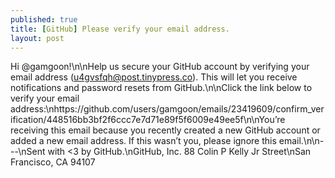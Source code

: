 ```yaml
---
published: true
title: [GitHub] Please verify your email address.
layout: post
---
```

Hi @gamgoon!\n\nHelp us secure your GitHub account by verifying your email address (u4gvsfqh@post.tinypress.co). This will let you receive notifications and password resets from GitHub.\n\nClick the link below to verify your email address:\nhttps://github.com/users/gamgoon/emails/23419609/confirm_verification/448516bb3bf2f6ccc7e7d71e89f5f6009e49ee5f\n\nYou’re receiving this email because you recently created a new GitHub account or added a new email address. If this wasn’t you, please ignore this email.\n\n---\nSent with <3 by GitHub.\nGitHub, Inc. 88 Colin P Kelly Jr Street\nSan Francisco, CA 94107